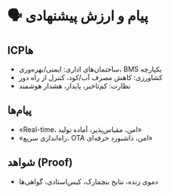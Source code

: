 # 🗣️ پیام و ارزش پیشنهادی

## ICPها
- ساختمان‌های اداری: ایمنی/بهره‌وری، BMS یکپارچه
- کشاورزی: کاهش مصرف آب/کود، کنترل از راه دور
- نظارت: کم‌تاخیر، پایدار، هشدار هوشمند

## پیام‌ها
- «Real-time، امن، مقیاس‌پذیر، آماده تولید»
- «راه‌اندازی سریع، OTA امن، داشبورد حرفه‌ای»

## شواهد (Proof)
- دموی زنده، نتایج بنچمارک، کیس‌استادی، گواهی‌ها
